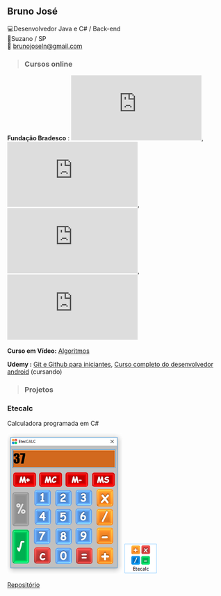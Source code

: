 ## Bruno José<br>
:computer:Desenvolvedor Java e C# / Back-end<br>
:european_post_office:Suzano / SP<br>
:email: brunojoseln@gmail.com<br>

>### Cursos online</br>

**Fundação Bradesco** :                                                                                                       ![C#](https://github.com/brunojoseln/Curriculo/blob/master/Certificados/Certificado%20C%23.pdf), ![Modelagem de dados](https://github.com/brunojoseln/Curriculo/blob/master/Certificados/Certificado%20-%20Modelagem%20de%20dados.pdf),                                                                         ![Ilustração e design gráfico](https://github.com/brunojoseln/Curriculo/blob/master/Certificados/Certificado%20-%20Ilustra%C3%A7%C3%A3o%20e%20Design%20Gr%C3%A1fico%20para%20web.pdf),                                                                     ![Windows 7](https://github.com/brunojoseln/Curriculo/blob/master/Certificados/Certificado%20Windows%207.pdf)<br>

**Curso em Vídeo:** [Algoritmos](https://github.com/brunojoseln/Curriculo/blob/master/Certificados/Certificado.jpeg)<br>

**Udemy :** [Git e Github para iniciantes](https://www.udemy.com/git-e-github-para-iniciantes/), [Curso completo do desenvolvedor android](https://www.udemy.com/curso-completo-do-desenvolvedor-android/) (cursando)<br>

>### Projetos

### Etecalc
Calculadora programada em C#

![Eteccalc](https://github.com/brunojoseln/Curriculo/blob/master/imagens/Programa.png)
![Eteccalc](https://github.com/brunojoseln/Curriculo/blob/master/imagens/icone.png)


[Repositório](https://github.com/brunojoseln/EtecCalc)
